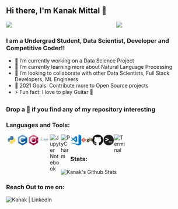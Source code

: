 ## Hi there, I'm Kanak Mittal 👋

[<img src="https://komarev.com/ghpvc/?username=kanakmi&label=Profile+Views&color=4287f5&style=flat" />](https://github.com/kanakmi)
<img src="https://cdn.dribbble.com/users/1059583/screenshots/4171367/coding-freak.gif" align="right"  width="40%"/>

### I am a Undergrad Student, Data Scientist, Developer and Competitive Coder!!

- 🔭 I’m currently working on a Data Science Project
- 🌱 I’m currently learning more about Natural Language Processing
- 👯 I’m looking to collaborate with other Data Scientists, Full Stack Developers, ML Engineers
- 🥅 2021 Goals: Contribute more to Open Source projects
- ⚡ Fun fact: I love to play Guitar 🎸

### Drop a 🌟 if you find any of my repository interesting

### Languages and Tools:

<img align="left" alt="python" width="30px" src="https://raw.githubusercontent.com/github/explore/80688e429a7d4ef2fca1e82350fe8e3517d3494d/topics/python/python.png" />
<img align="left" alt="C" width="30px" height="30px" src="https://github.com/devicons/devicon/blob/master/icons/c/c-original.svg"> 
<img align="left" alt="C++" width="30px" height="30px" src="https://github.com/devicons/devicon/blob/master/icons/cplusplus/cplusplus-original.svg">
<img align="left" alt="Java" width="30px" src="https://raw.githubusercontent.com/github/explore/80688e429a7d4ef2fca1e82350fe8e3517d3494d/topics/java/java.png" />
<img align="left" alt="Jupyter Notebook" width="30px" src="https://upload.wikimedia.org/wikipedia/commons/thumb/3/38/Jupyter_logo.svg/1200px-Jupyter_logo.svg.png" />
<img align="left" alt="PyCharm" width="26px" src="https://upload.wikimedia.org/wikipedia/commons/1/1d/PyCharm_Icon.svg" />
<img align="left" alt="Visual Studio Code" width="30px" src="https://raw.githubusercontent.com/github/explore/80688e429a7d4ef2fca1e82350fe8e3517d3494d/topics/visual-studio-code/visual-studio-code.png" />
<img align="left" alt="Git" width="30px" src="https://raw.githubusercontent.com/github/explore/80688e429a7d4ef2fca1e82350fe8e3517d3494d/topics/git/git.png" />
<img align="left" alt="GitHub" width="30px" src="https://raw.githubusercontent.com/github/explore/78df643247d429f6cc873026c0622819ad797942/topics/github/github.png" />
<img align="left" alt="Terminal" width="30px" src="https://raw.githubusercontent.com/github/explore/80688e429a7d4ef2fca1e82350fe8e3517d3494d/topics/terminal/terminal.png" />
<img align="left" alt="Terminal" width="30px" src="https://blog.consoleconnect.com/hs-fs/hubfs/Azure%20icon.png?width=397&name=Azure%20icon.png" />

<br/>
<br/>

### Stats:
<img alt="Kanak's Github Stats" src="https://github-readme-stats.vercel.app/api?username=kanakmi&show_icons=true&count_private=true&theme=tokyonight" />
<br/>

### Reach Out to me on:
[<img align="left" alt="Kanak | LinkedIn" src="https://img.shields.io/badge/linkedin-%230077B5.svg?&style=for-the-badge&logo=linkedin&logoColor=white" />](https://www.linkedin.com/in/kanakmi/)
